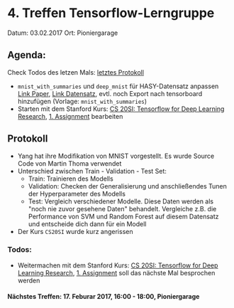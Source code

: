 # 4. Treffen Tensorflow-Lerngruppe

Datum: 03.02.2017
Ort: Pioniergarage

## Agenda:
Check Todos des letzen Mals: [letztes Protokoll](./2016-02-03-treffen-no-3.md)

- `mnist_with_summaries` und `deep_mnist` für HASY-Datensatz anpassen [Link Paper](https://arxiv.org/abs/1701.08380), [Link Datensatz](https://www.zenodo.org/record/250239), evtl. noch Export nach tensorboard hinzufügen (Vorlage: `mnist_with_summaries`)
- Starten mit dem Stanford Kurs: [CS 20SI: Tensorflow for Deep Learning Research](http://web.stanford.edu/class/cs20si/index.html), [1. Assignment](http://web.stanford.edu/class/cs20si/assignments/a1.pdf) bearbeiten


## Protokoll

- Yang hat ihre Modifikation von MNIST vorgestellt. Es wurde Source Code von Martin Thoma verwendet
- Unterschied zwischen Train - Validation - Test Set:
    - Train: Trainieren des Modells
    - Validation: Checken der Generalisierung und anschließendes Tunen der Hyperparameter des Modells
    - Test: Vergleich verschiedener Modelle. Diese Daten werden als "noch nie zuvor gesehene Daten" behandelt. Vergleiche z.B. die Performance von SVM und Random Forest auf diesem Datensatz und entscheide dich dann für ein Modell
-  Der Kurs `CS20SI` wurde kurz angerissen


### Todos:

- Weitermachen mit dem Stanford Kurs: [CS 20SI: Tensorflow for Deep Learning Research](http://web.stanford.edu/class/cs20si/index.html), [1. Assignment](http://web.stanford.edu/class/cs20si/assignments/a1.pdf) soll das nächste Mal besprochen werden


#### Nächstes Treffen: 17. Feburar 2017, 16:00 - 18:00, Pioniergarage
